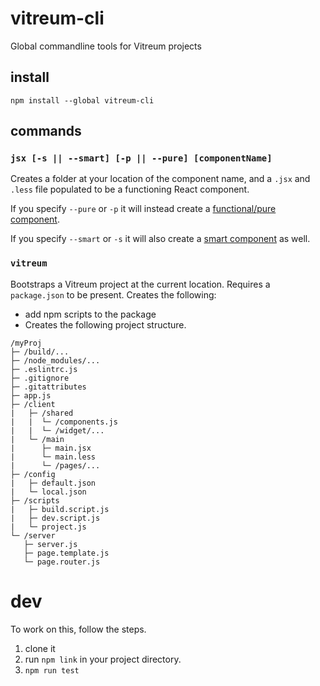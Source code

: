 # vitreum-cli
Global commandline tools for Vitreum projects


## install

```
npm install --global vitreum-cli
```

## commands

### `jsx [-s || --smart] [-p || --pure] [componentName]`

Creates a folder at your location of the component name, and a `.jsx` and `.less` file populated to be a functioning React component.

If you specify `--pure` or `-p` it will instead create a [functional/pure component](https://facebook.github.io/react/docs/components-and-props.html#functional-and-class-components).

If you specify `--smart` or `-s` it will also create a [smart component](https://github.com/stolksdorf/pico-flux#example-smart-componentjsx) as well.


### `vitreum`

Bootstraps a Vitreum project at the current location. Requires a `package.json` to be present. Creates the following:

- add npm scripts to the package
- Creates the following project structure.

```
/myProj
├─ /build/...
├─ /node_modules/...
├─ .eslintrc.js
├─ .gitignore
├─ .gitattributes
├─ app.js
├─ /client
|   ├─ /shared
|   |  └─ /components.js
|   |  └─ /widget/...
|   └─ /main
|      ├─ main.jsx
|      └─ main.less
|      └─ /pages/...
├─ /config
|   ├─ default.json
|   └─ local.json
├─ /scripts
|   ├─ build.script.js
|   ├─ dev.script.js
|   └─ project.js
└─ /server
   ├─ server.js
   ├─ page.template.js
   └─ page.router.js
```


# dev
To work on this, follow the steps.

1. clone it
1. run `npm link` in your project directory.
1. `npm run test`
